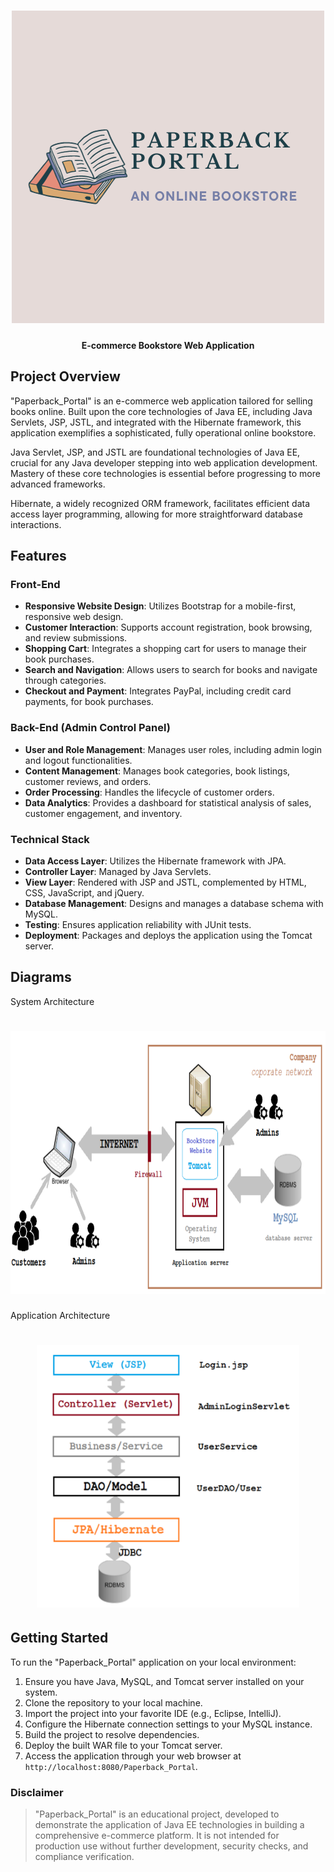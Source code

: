 <h1 align="center">
   <img src="https://github.com/sultanul-ovi/Paperback_Portal/blob/master/images/banner.png"  width="500" height="500" />
</h1>

<h4 align="center">
E-commerce Bookstore Web Application
</h4>


## Project Overview
"Paperback_Portal" is an e-commerce web application tailored for selling books online. Built upon the core technologies of Java EE, including Java Servlets, JSP, JSTL, and integrated with the Hibernate framework, this application exemplifies a sophisticated, fully operational online bookstore.

Java Servlet, JSP, and JSTL are foundational technologies of Java EE, crucial for any Java developer stepping into web application development. Mastery of these core technologies is essential before progressing to more advanced frameworks.

Hibernate, a widely recognized ORM framework, facilitates efficient data access layer programming, allowing for more straightforward database interactions.

## Features

### Front-End
- **Responsive Website Design**: Utilizes Bootstrap for a mobile-first, responsive web design.
- **Customer Interaction**: Supports account registration, book browsing, and review submissions.
- **Shopping Cart**: Integrates a shopping cart for users to manage their book purchases.
- **Search and Navigation**: Allows users to search for books and navigate through categories.
- **Checkout and Payment**: Integrates PayPal, including credit card payments, for book purchases.

### Back-End (Admin Control Panel)
- **User and Role Management**: Manages user roles, including admin login and logout functionalities.
- **Content Management**: Manages book categories, book listings, customer reviews, and orders.
- **Order Processing**: Handles the lifecycle of customer orders.
- **Data Analytics**: Provides a dashboard for statistical analysis of sales, customer engagement, and inventory.

### Technical Stack
- **Data Access Layer**: Utilizes the Hibernate framework with JPA.
- **Controller Layer**: Managed by Java Servlets.
- **View Layer**: Rendered with JSP and JSTL, complemented by HTML, CSS, JavaScript, and jQuery.
- **Database Management**: Designs and manages a database schema with MySQL.
- **Testing**: Ensures application reliability with JUnit tests.
- **Deployment**: Packages and deploys the application using the Tomcat server.

## Diagrams
System Architecture
<h1 align="center">
   <img src="https://github.com/sultanul-ovi/Paperback_Portal/blob/master/images/System_Architecture.png"  width="850" height="420" />
</h1>

Application Architecture
<h1 align="center">
   <img src="https://github.com/sultanul-ovi/Paperback_Portal/blob/master/images/Application_Architecure.png"  width="420" height="420" />
</h1>


## Getting Started

To run the "Paperback_Portal" application on your local environment:

1. Ensure you have Java, MySQL, and Tomcat server installed on your system.
2. Clone the repository to your local machine.
3. Import the project into your favorite IDE (e.g., Eclipse, IntelliJ).
4. Configure the Hibernate connection settings to your MySQL instance.
5. Build the project to resolve dependencies.
6. Deploy the built WAR file to your Tomcat server.
7. Access the application through your web browser at `http://localhost:8080/Paperback_Portal`.



### Disclaimer

> "Paperback_Portal" is an educational project, developed to demonstrate the application of Java EE technologies in building a comprehensive e-commerce platform. It is not intended for production use without further development, security checks, and compliance verification.

